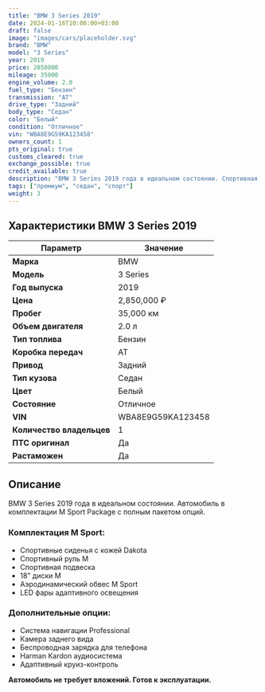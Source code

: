 ```yaml
---
title: "BMW 3 Series 2019"
date: 2024-01-16T10:00:00+03:00
draft: false
image: "images/cars/placeholder.svg"
brand: "BMW"
model: "3 Series"
year: 2019
price: 2850000
mileage: 35000
engine_volume: 2.0
fuel_type: "Бензин"
transmission: "AT"
drive_type: "Задний"
body_type: "Седан"
color: "Белый"
condition: "Отличное"
vin: "WBA8E9G59KA123458"
owners_count: 1
pts_original: true
customs_cleared: true
exchange_possible: true
credit_available: true
description: "BMW 3 Series 2019 года в идеальном состоянии. Спортивная комплектация M Sport."
tags: ["премиум", "седан", "спорт"]
weight: 3
---
```


## Характеристики BMW 3 Series 2019

| Параметр | Значение |
|----------|----------|
| **Марка** | BMW |
| **Модель** | 3 Series |
| **Год выпуска** | 2019 |
| **Цена** | 2,850,000 ₽ |
| **Пробег** | 35,000 км |
| **Объем двигателя** | 2.0 л |
| **Тип топлива** | Бензин |
| **Коробка передач** | AT |
| **Привод** | Задний |
| **Тип кузова** | Седан |
| **Цвет** | Белый |
| **Состояние** | Отличное |
| **VIN** | WBA8E9G59KA123458 |
| **Количество владельцев** | 1 |
| **ПТС оригинал** | Да |
| **Растаможен** | Да |

## Описание

BMW 3 Series 2019 года в идеальном состоянии. Автомобиль в комплектации M Sport Package с полным пакетом опций.

### Комплектация M Sport:
- Спортивные сиденья с кожей Dakota
- Спортивный руль M
- Спортивная подвеска
- 18" диски M
- Аэродинамический обвес M Sport
- LED фары адаптивного освещения

### Дополнительные опции:
- Система навигации Professional
- Камера заднего вида
- Беспроводная зарядка для телефона
- Harman Kardon аудиосистема
- Адаптивный круиз-контроль

**Автомобиль не требует вложений. Готов к эксплуатации.**
